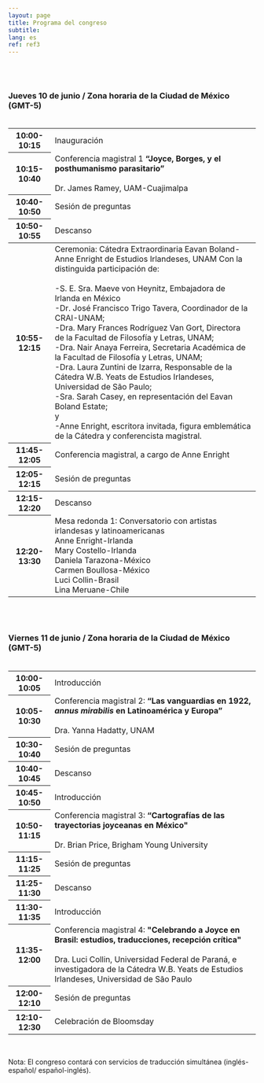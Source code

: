 ```yaml
---
layout: page
title: Programa del congreso
subtitle:
lang: es
ref: ref3
---
```


<body>
<br>
<br>
<h3>Jueves 10 de junio / Zona horaria de la Ciudad de México (GMT-5)<br><br></h3>
  <table>
    <tr>
      <th>10:00-10:15   </th>
      <td colspan="4" rowspan="1">Inauguración</td>
    </tr>
    <tr>
      <th>10:15-10:40</th>
      <td colspan="4" rowspan="1">Conferencia magistral 1<span>
      <b>“Joyce, Borges, y el posthumanismo parasitario”</b><br><br>
      Dr. James Ramey, UAM-Cuajimalpa</span></td>
    </tr>
    <tr>
      <th>10:40-10:50</th>
      <td colspan="4">Sesión de preguntas</td>
    </tr>
    <tr>
      <th>10:50-10:55</th>
      <td colspan="4">Descanso</td>
    </tr>
    <tbody>
    <tr>
      <th>10:55-12:15</th>
      <td rowspan="1">Ceremonia: Cátedra Extraordinaria Eavan Boland-Anne Enright de Estudios Irlandeses, UNAM
      <span>
      Con la distinguida participación de:<br><br>
      -S. E. Sra. Maeve von Heynitz, Embajadora de Irlanda en México<br>
      -Dr. José Francisco Trigo Tavera, Coordinador de la CRAI-UNAM;<br>
      -Dra. Mary Frances Rodríguez Van Gort, Directora de la Facultad de Filosofía y Letras, UNAM;<br>
      -Dra. Nair Anaya Ferreira, Secretaria Académica de la Facultad de Filosofía y Letras, UNAM;<br>
      -Dra. Laura Zuntini de Izarra, Responsable de la Cátedra W.B. Yeats de Estudios Irlandeses, Universidad de São Paulo;<br>
      -Sra. Sarah Casey, en representación del Eavan Boland Estate;<br>
      y<br>
      -Anne Enright, escritora invitada, figura emblemática de la Cátedra y conferencista magistral.
      </span></td>
    </tr>
    <tr>
      <th>11:45-12:05</th>
      <td rowspan="1">Conferencia magistral, a cargo de Anne Enright</td>
    </tr>
    <tr>
      <th>12:05-12:15</th>
      <td rowspan="1">Sesión de preguntas</td>
    </tr>
    </tbody>
    <tr>
      <th>12:15-12:20</th>
      <td rowspan="1">Descanso</td>
    </tr>
    <tr>
      <th>12:20-13:30</th>
      <td rowspan="1">Mesa redonda 1: Conversatorio con artistas irlandesas y latinoamericanas<br>
      <span>Anne Enright-Irlanda<br>
      Mary Costello-Irlanda<br>
      Daniela Tarazona-México<br>
      Carmen Boullosa-México<br>
      Luci Collin-Brasil<br>
      Lina Meruane-Chile</span></td>
    </tr>
</table>


<br><br>
<h3>Viernes 11 de junio / Zona horaria de la Ciudad de México (GMT-5)<br><br></h3>


<table>
  <tr>
    <th>10:00-10:05   </th>
    <td colspan="4" rowspan="1">Introducción</td>
  </tr>
  <tr>
    <th>10:05-10:30</th>
    <td colspan="4" rowspan="1">Conferencia magistral 2:<span>
    <b>“Las vanguardias en 1922, <i>annus mirabilis</i> en Latinoamérica y Europa”</b><br><br>
    Dra. Yanna Hadatty, UNAM</span></td>
  </tr>
  <tr>
    <th>10:30-10:40</th>
    <td colspan="4">Sesión de preguntas</td>
  </tr>
  <tr>
    <th>10:40-10:45</th>
    <td colspan="4">Descanso</td>
  </tr>
  <tr>
    <th>10:45-10:50</th>
    <td colspan="4">Introducción</td>
  </tr>
  <tr>
    <th>10:50-11:15</th>
    <td rowspan="1">Conferencia magistral 3:<span>
    <b>“Cartografías de las trayectorias joyceanas en México"</b><br><br>
    Dr. Brian Price, Brigham Young University
    </span></td>
  </tr>
  <tr>
    <th>11:15-11:25</th>
    <td colspan="4">Sesión de preguntas</td>
  </tr>
  <tr>
    <th>11:25-11:30</th>
    <td rowspan="1">Descanso</td>
  </tr>
  <tr>
    <th>11:30-11:35</th>
    <td rowspan="1">Introducción</td>
  </tr>
  <tr>
    <th>11:35-12:00</th>
    <td rowspan="1">Conferencia magistral 4:<span>
    <b>"Celebrando a Joyce en Brasil: estudios, traducciones, recepción crítica"</b><br><br>
    Dra. Luci Collin, Universidad Federal de Paraná, e investigadora de la Cátedra W.B. Yeats de Estudios Irlandeses, Universidad de São Paulo
    </span></td>
  </tr>
  <tr>
    <th>12:00-12:10</th>
    <td rowspan="1">Sesión de preguntas</td>
  </tr>
  <tr>
    <th>12:10-12:30</th>
    <td rowspan="1">Celebración de Bloomsday</td>
  </tr>
</table>

<br>
<p>Nota: El congreso contará con servicios de traducción simultánea (inglés-español/ español-inglés).</p>
  </body>
